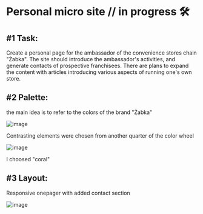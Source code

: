 <h1> Personal micro site // in progress 🛠</h1>

<h2>#1 Task:</h2>
Create a personal page for the ambassador of the convenience stores chain "Żabka". The site should introduce the ambassador's activities, and generate contacts of prospective franchisees.
There are plans to expand the content with articles introducing various aspects of running one's own store. 

<h2>#2 Palette:</h2>
the main idea is to refer to the colors of the brand "Żabka"

![image](https://user-images.githubusercontent.com/115653252/222925617-a05ad416-0bf4-41a9-8d10-5dfb2cc3e357.png)



Contrasting elements were chosen from another quarter of the color wheel

![image](https://user-images.githubusercontent.com/115653252/222925542-a8d3e7d2-7694-4e71-88d5-7dbc5f184740.png)

I choosed "coral"

<h2>#3 Layout:</h2>

Responsive onepager with added contact section

![image](https://user-images.githubusercontent.com/115653252/222925819-2362a82e-9394-46ad-9593-19a25d6f1d5c.png)


